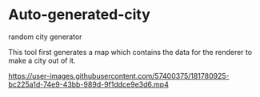 # Auto-generated-city
 random city generator
 
 This tool first generates a map which contains the data for the renderer to make a city out of it. 


https://user-images.githubusercontent.com/57400375/181780925-bc225a1d-74e9-43bb-989d-9f1ddce9e3d6.mp4

